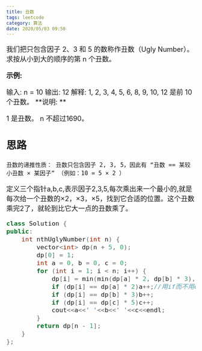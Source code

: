```yaml
---
title: 丑数
tags: leetcode
category: 算法
date: 2020/05/03 09:50
---
```


<font size=4>

我们把只包含因子 2、3 和 5 的数称作丑数（Ugly Number）。求按从小到大的顺序的第 n 个丑数。

**示例:**

输入: n = 10
输出: 12
解释: 1, 2, 3, 4, 5, 6, 8, 9, 10, 12 是前 10 个丑数。
**说明:  **

1 是丑数。
n 不超过1690。

## 思路

`丑数的递推性质： 丑数只包含因子 2, 3, 5，因此有 “丑数 == 某较小丑数 × 某因子” （例如：10 = 5 × 2 ）`

定义三个指针a,b,c,表示因子2,3,5,每次乘出来一个最小的,就是每次给一个丑数的×2，×3，×5，找到它合适的位置。这个丑数乘完2了，就轮到比它大一点的丑数乘了。

```c++
class Solution {
public:
    int nthUglyNumber(int n) {
        vector<int> dp(n + 5, 0);
        dp[0] = 1;
        int a = 0, b = 0, c = 0;
        for (int i = 1; i < n; i++) {
            dp[i] = min(min(dp[a] * 2, dp[b] * 3), dp[c] * 5);
            if (dp[i] == dp[a] * 2)a++;//用if而不用else是为了去重
            if (dp[i] == dp[b] * 3)b++;
            if (dp[i] == dp[c] * 5)c++;
            cout<<a<<' '<<b<<' '<<c<<endl;
        }
        return dp[n - 1];
    }
};
```

